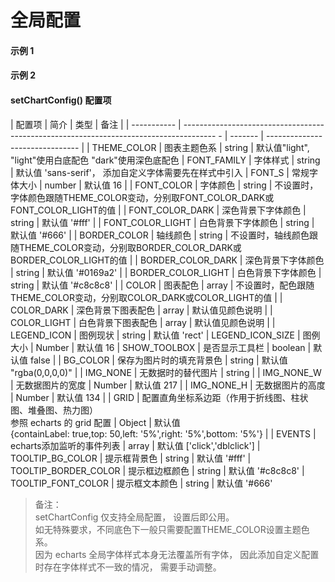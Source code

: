 # 全局配置

#### 示例 1

<vuep template="#simple"></vuep>

<script v-pre type="text/x-template" id="simple">
<template>
    <e-line :data="data" style="width: 700px; height: 400px;background: #084a81"></e-line>
</template>

<script>
  export default {
		created () {
			this.$xEchart.setChartConfig({
				FONT_S: 16,
				THEME_COLOR: 'dark'
			});
		},
    data () {
      return {
        data: {
			xAxis: ['2014年', '2015年', '2016年', '2017年', '2018年', '2019年'],
			series: [
				{
						name: '均值',
						type: 'bar',
						data: [2, 1, 2, 4, 5, 3]
				},
				{
						name: '2018年',
						data: [2.5, 1.5, 3, 4, 5.5, 3.5]
				},
				{
						name: '2019年',
						data: [1.5, 0.5, 1, 4, 4.8, 2.5]
				}
			]
        }
      }
    }
  }
</script>
</script>

#### 示例 2

<vuep template="#simple_1"></vuep>

<script v-pre type="text/x-template" id="simple_1">
<template>
    <e-line 
        :data="data" 
        :config="{
            color: ['#d8cf3a', '#20cb44'],
            showFillArea: true
        }"
        style="width: 700px; height: 600px;"
    ></e-line>
</template>

<script>
  export default {
		created () {
			this.$xEchart.setChartConfig({
				FONT_S: 16,
				THEME_COLOR: 'light'
			});
		},
    data () {
      return {
        data: {
            xAxis: ['2014年', '2015年', '2016年', '2017年', '2018年', '2019年'],
            series: [
                {
                    name: '2018年',
                    data: [20, 33, 28, 36, 28, 35]
                },
                {
                    name: '2019年',
                    data: [28, 36, 28, 30, 22, 33]
                }
            ]
        }
      }
    }
  }
</script>
</script>

#### setChartConfig() 配置项

| 配置项       | 简介                                                                                     | 类型    | 备注                                                                            |
| ----------- | -------------------------------------------------------------------------------------- - | ------- | ------------------------------- |
| THEME_COLOR  | 图表主题色系  | string  | 默认值"light", "light"使用白底配色 "dark"使用深色底配色
| FONT_FAMILY  | 字体样式    |  string  | 默认值 'sans-serif'， 添加自定义字体需要先在样式中引入
| FONT_S       | 常规字体大小 | number  | 默认值 16 |
| FONT_COLOR   | 字体颜色  | string  | 不设置时，字体颜色跟随THEME_COLOR变动，分别取FONT_COLOR_DARK或FONT_COLOR_LIGHT的值 |
| FONT_COLOR_DARK   | 深色背景下字体颜色  | string  | 默认值 '#fff' |
| FONT_COLOR_LIGHT   | 白色背景下字体颜色  | string  | 默认值 '#666' |
| BORDER_COLOR | 轴线颜色  | string  | 不设置时，轴线颜色跟随THEME_COLOR变动，分别取BORDER_COLOR_DARK或BORDER_COLOR_LIGHT的值  |
| BORDER_COLOR_DARK   | 深色背景下字体颜色  | string  | 默认值 '#0169a2' |
| BORDER_COLOR_LIGHT   | 白色背景下字体颜色  | string  | 默认值 '#c8c8c8' |
| COLOR   | 图表配色  | array  | 不设置时，配色跟随THEME_COLOR变动，分别取COLOR_DARK或COLOR_LIGHT的值 |
| COLOR_DARK   | 深色背景下图表配色  | array  | 默认值见颜色说明 |
| COLOR_LIGHT   | 白色背景下图表配色  | array  | 默认值见颜色说明 |
| LEGEND_ICON  | 图例现状  | string  | 默认值 'rect'
| LEGEND_ICON_SIZE | 图例大小  | Number   | 默认值 16
| SHOW_TOOLBOX | 是否显示工具栏 | boolean | 默认值 false |
| BG_COLOR     | 保存为图片时的填充背景色   | string  | 默认值 "rgba(0,0,0,0)"   |
| IMG_NONE     | 无数据时的替代图片  | string  |
| IMG_NONE_W   | 无数据图片的宽度  | Number  | 默认值 217 |
| IMG_NONE_H   | 无数据图片的高度 | Number  | 默认值 134 |
| GRID         | 配置直角坐标系边距（作用于折线图、柱状图、堆叠图、热力图）<br/>参照 echarts 的 grid 配置 | Object  | 默认值 <br/>{containLabel: true,top: 50,left: '5%',right: '5%',bottom: '5%'} |
| EVENTS       | echarts添加监听的事件列表  | array   | 默认值 ['click','dblclick']
| TOOLTIP_BG_COLOR | 提示框背景色  | string   | 默认值 '#fff'
| TOOLTIP_BORDER_COLOR | 提示框边框颜色  | string   | 默认值 '#c8c8c8'
| TOOLTIP_FONT_COLOR | 提示框文本颜色  | string   | 默认值 '#666'

> 备注： <br/>setChartConfig 仅支持全局配置， 设置后即公用。<br/>如无特殊要求，不同底色下一般只需要配置THEME_COLOR设置主题色系。 <br/> 因为 echarts 全局字体样式本身无法覆盖所有字体， 因此添加自定义配置时存在字体样式不一致的情况， 需要手动调整。
